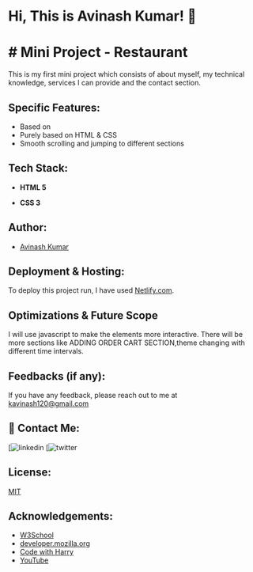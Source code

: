 
# Hi, This is Avinash Kumar! 👋

  
# # Mini Project - Restaurant

This is my first mini project which consists of about myself, my technical knowledge, services I can provide and the contact section.

## Specific Features:

- Based on
- Purely based on HTML & CSS
- Smooth scrolling and jumping to different sections


  
## Tech Stack:

- **HTML 5**

- **CSS 3**

  
## Author:

- [Avinash Kumar](https://github.com/ak2327/avinash)

  
## Deployment & Hosting:

To deploy this project run, I have used [Netlify.com](https://www.netlify.com/).

  
## Optimizations & Future Scope

I will use javascript to make the elements more interactive. There will be more sections like ADDING ORDER CART SECTION,theme changing with different time intervals.
  
## Feedbacks (if any):

If you have any feedback, please reach out to me at kavinash120@gmail.com

  
## 🔗 Contact Me:
[![linkedin](https://www.linkedin.com/in/avinash-kumar-a3759b110/)
[![twitter](https://twitter.com/Avinash16186366?s=08)

  
## License:

[MIT](https://choosealicense.com/licenses/mit/)

  
## Acknowledgements: 
 - [W3School](https://www.w3schools.com/)
 - [developer.mozilla.org](https://developer.mozilla.org/en-US/docs/Web/CSS)
 - [Code with Harry](https://www.codewithharry.com/videos/web-development-in-hindi-1)
 - [YouTube](https://www.youtube.com/)
  